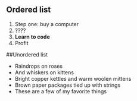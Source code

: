 ## Ordered list
1. Step one: buy a computer
2. ????
  1. **Learn to code**
3. Profit

##Unordered list

* Raindrops on roses
* And whiskers on kittens
* Bright copper kettles and warm woolen mittens
* Brown paper packages tied up with strings
* These are a few of my favorite things
